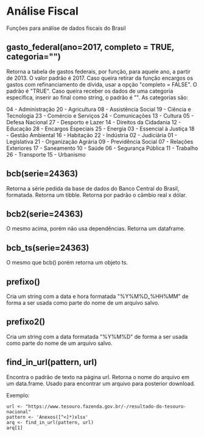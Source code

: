 # Análise Fiscal

Funções para análise de dados fiscais do Brasil

## gasto_federal(ano=2017, completo = TRUE, categoria="")

Retorna a tabela de gastos federais, por função, para aquele ano, a partir de 2013. O valor padrão é 2017.
Caso queira retirar da função encargos os gastos com refinanciamento de dívida, usar a opção "completo = FALSE". O padrão é "TRUE".
Caso queira receber os dados de uma categoria específica, inserir ao final como string, o padrão é "". As categorias são:

04 - Administração
20 - Agricultura
08 - Assistência Social
19 - Ciência e Tecnologia
23 - Comércio e Serviços
24 - Comunicações
13 - Cultura
05 - Defesa Nacional
27 - Desporto e Lazer
14 - Direitos da Cidadania
12 - Educação
28 - Encargos Especiais
25 - Energia
03 - Essencial à Justiça
18 - Gestão Ambiental
16 - Habitação
22 - Indústria
02 - Judiciária
01 - Legislativa
21 - Organização Agrária
09 - Previdência Social
07 - Relações Exteriores
17 - Saneamento
10 - Saúde
06 - Segurança Pública
11 - Trabalho
26 - Transporte
15 - Urbanismo

## bcb(serie=24363)

Retorna a série pedida da base de dados do Banco Central do Brasil, formatada. Retorna um tibble.
Retorna por padrão o câmbio real x dólar.

## bcb2(serie=24363)

O mesmo acima, porém não usa dependências. Retorna um dataframe.

## bcb_ts(serie=24363)

O mesmo que bcb() porém retorna um objeto ts.

## prefixo()

Cria um string com a data e hora formatada "%Y%M%D_%HH%MM" de forma a ser usada como parte do nome de um arquivo salvo.

## prefixo2()

Cria um string com a data formatada "%Y%M%D" de forma a ser usada como parte do nome de um arquivo salvo.

## find_in_url(pattern, url)

Encontra o padrão de texto na página url. Retorna o nome do arquivo em um data.frame. Usado para encontrar um arquivo para posterior download.

Exemplo:

~~~
url <- "https://www.tesouro.fazenda.gov.br/-/resultado-do-tesouro-nacional"
pattern <- 'Anexos([^<]*)xlsx'
arq <- find_in_url(pattern, url)
arq[1]
~~~
